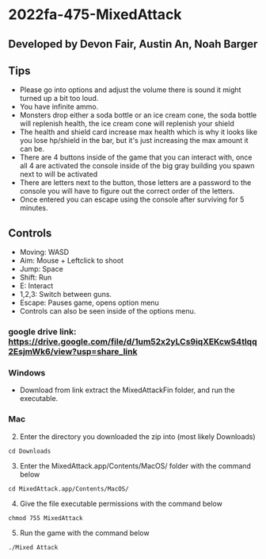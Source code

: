 # 2022fa-475-MixedAttack

## Developed by Devon Fair, Austin An, Noah Barger

## Tips
- Please go into options and adjust the volume there is sound it might turned up a bit too loud.
- You have infinite ammo.
- Monsters drop either a soda bottle or an ice cream cone, the soda bottle will replenish health, the ice cream cone will replenish your shield
- The health and shield card increase max health which is why it looks like you lose hp/shield in the bar, but it's just increasing the max amount it can be.
- There are 4 buttons inside of the game that you can interact with, once all 4 are activated the console inside of the big gray building you spawn next to will be activated
- There are letters next to the button, those letters are a password to the console you will have to figure out the correct order of the letters.
- Once entered you can escape using the console after surviving for 5 minutes.

## Controls
- Moving: WASD
- Aim: Mouse + Leftclick to shoot
- Jump: Space
- Shift: Run
- E: Interact
- 1,2,3: Switch between guns.
- Escape: Pauses game, opens option menu
- Controls can also be seen inside of the options menu. 



### google drive link: https://drive.google.com/file/d/1um52x2yLCs9iqXEKcwS4tlqq2EsjmWk6/view?usp=share_link
### Windows
- Download from link extract the MixedAttackFin folder, and run the executable.
### Mac
2. Enter the directory you downloaded the zip into (most likely Downloads)
```
cd Downloads
```
3. Enter the MixedAttack.app/Contents/MacOS/ folder with the command below
```
cd MixedAttack.app/Contents/MacOS/
```
4. Give the file executable permissions with the command below
```
chmod 755 MixedAttack
```
5. Run the game with the command below
```
./Mixed Attack


